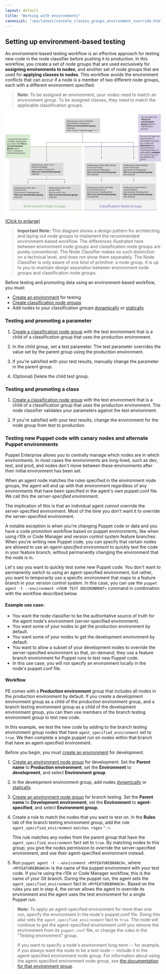 ```yaml
---
layout: default
title: "Working with environments"
canonical: "/pe/latest/console_classes_groups_environment_override.html"
---
```


## Setting up environment-based testing

An environment-based testing workflow is an effective approach for testing new code in the node classifier before pushing it to production. In this workflow, you create a set of node groups that are used exclusively for **assigning environments to nodes**, and another set of node groups that are used for **applying classes to nodes**. This workflow avoids the environment conflicts that can occur if a node is a member of two different node groups, each with a different environment specified.

> **Note:** To be assigned an environment, your nodes need to match an environment group. To be assigned classes, they need to match the applicable classification groups.

<a href="./images/console/env_workflow.svg"><img src="./images/console/env_workflow.svg" alt="Environment Workflow" title="Click to enlarge"> (Click to enlarge)</a>

> **Important Note:** This diagram shows a design pattern for architecting and laying out node groups to implement the recommended environment-based workflow. The differences illustrated here between environment node groups and classification node groups are purely conventional. The Node Classifier makes no such distinction on a technical level, and does not show them separately. The Node Classifier is only aware of one kind of primitive: a node group. It is up to you to maintain design separation between environment node groups and classification node groups.

Before testing and promoting data using an environment-based workflow, you must:

* [Create an environment]({{puppet}}/environments_creating.html) for testing
* [Create classification node groups](./console_classes_groups.html#creating-classification-node-groups)
* Add nodes to your classification groups [dynamically](./console_classes_groups.html#adding-nodes-dynamically) or [statically](./console_classes_groups.html#adding-nodes-statically)

### Testing and promoting a parameter

1. [Create a classification node group](./console_classes_groups.html#creating-classification-node-groups) with the test environment that is a child of a classification group that uses the production environment.

2. In the child group, set a test parameter. The test parameter overrides the value set by the parent group using the production environment.

3. If you're satisfied with your test results, manually change the parameter in the parent group.

4. (Optional) Delete the child test group.

### Testing and promoting a class

1. [Create a classification node group](./console_classes_groups.html#creating-classification-node-groups) with the test environment that is a child of a classification group that uses the production environment. The node classifier validates your parameters against the test environment.

2. If you're satisfied with your test results, change the environment for the node group from test to production.

### Testing new Puppet code with canary nodes and alternate Puppet environments

Puppet Enterprise allows you to centrally manage which nodes are in which environments. In most cases the environments are long-lived, such as dev, test, and prod, and nodes don't move between these environments after their initial environment has been set.

When an agent node matches the rules specified in the environment node groups, the agent will end up with that environment regardless of any environments that have been specified in the agent's own puppet.conf file. We call this the *server-specified environment*.

The implication of this is that an individual agent *cannot* override the server-specified environment. Most of the time you don't want it to override the server-specified environment.

A notable exception is when you're changing Puppet code or data and you have a code promotion workflow based on puppet environments, like when using r10k or Code Manager and version control system feature branches. When you're writing new Puppet code, you can specify that certain nodes are allowed to use an *agent-specified environment* to quickly test the code in your feature branch, without permanently changing the environment that the node is in.

Let's say you want to quickly test some new Puppet code. You don't want to permanently switch to using an agent-specified environment, but rather, you want to temporarily use a specific environment that maps to a feature branch in your version control system. In this case, you can use the `puppet agent -t --environment <YOUR TEST ENVIRONMENT>` command in combination with the workflow described below.

#### Example use case:

* You want the node classifier to be the authoritative source of truth for the agent node's environment (server-specified environment).
* You want some of your nodes to get the production environment by default.
* You want some of your nodes to get the development environment by default.
* You want to allow a subset of your development nodes to override the server-specified environment so that, on-demand, they use a feature branch environment for Puppet runs to test new Puppet code.
* In this use case, you will not specify an environment locally in the node's puppet.conf file.

#### Workflow

PE comes with a **Production environment** group that includes all nodes in the production environment by default. If you create a development environment group as a child of the production environment group, and a branch testing environment group as a child of the development environment group, you can then use members of the branch testing environment group to test new code.

In this example, we test the new code by adding to the branch testing environment group nodes that have `agent_specified_environment` set to `true`. We then complete a single puppet run on nodes within that branch that have an agent-specified environment.

Before you begin, you must [create an environment]({{puppet}}/environments_creating.html) for development.

1. [Create an environment node group](./console_classes_groups.html#creating-environment-node-groups) for development. Set the **Parent name** to **Production environment**, set the **Environment** to **development**, and select **Environment group**.
2. In the development environment group, add nodes [dynamically](./console_classes_groups.html#adding-nodes-dynamically) or [statically](./console_classes_groups.html#adding-nodes-statically).


3. [Create an environment node group](./console_classes_groups.html#creating-environment-node-groups) for branch testing. Set the **Parent name** to **Development environment**, set the **Environment** to **agent-specified**, and select **Environment group**.

4. Create a rule to match the nodes that you want to test on. In the **Rules** tab of the branch testing environment group, add the rule `agent_specified_environment` `matches regex` `^.+`.

   This rule matches any nodes from the parent group that have the `agent_specified_environment` fact set to `true`. By matching nodes to this group, you  give the nodes permission to override the server-specified environment, and use their agent-specified environment instead.

5. Run `puppet agent -t --environment <MYFEATUREBRANCH>`, where `<MYFEATUREBRANCH>` is the name of the puppet environment with your test code. If you're using the r10k or Code Manager workflow, this is the name of your Git branch. During the puppet run, the agent sets the `agent_specified_environment` fact to `<MYFEATUREBRANCH>`. Based on the rules you set in step 4, the server allows the agent to override its environment and the agent uses the test environment for a single Puppet run.


>**Note:** To apply an agent-specified environment for more than one run, specify the environment in the node's puppet.conf file. Doing this also sets the `agent_specified_environment` fact to `true`. The node will continue to get the agent-specified environment until you remove the environment from its `puppet.conf` file, or change the rules in the "Testing environment" group.
>
>If you want to specify a node's environment long-term -- for example, if you always want the node to be a test node -- include it in the agent-specified environment node group. For information about using the agent-specified environment node group, see [the documentation for that environment group](./console_classes_groups_preconfigured_groups.html#the-agent-specified-environment-node-group).

